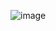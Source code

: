 ![image](https://github.com/marianicacio/aula-java/assets/156533948/edb51822-933f-4714-8d97-77ef03bf4aee)
